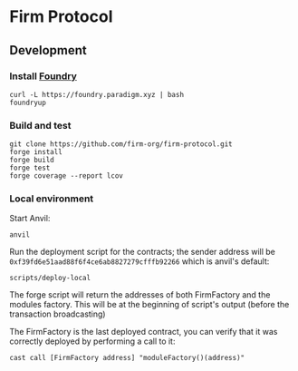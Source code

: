 # Firm Protocol

## Development

### Install [Foundry](https://github.com/foundry-rs/foundry#installation)

```
curl -L https://foundry.paradigm.xyz | bash
foundryup
```

### Build and test
```
git clone https://github.com/firm-org/firm-protocol.git
forge install
forge build
forge test
forge coverage --report lcov
```

### Local environment

Start Anvil:
```
anvil
```

Run the deployment script for the contracts; the sender address will be `0xf39fd6e51aad88f6f4ce6ab8827279cfffb92266` which is anvil's default:
```
scripts/deploy-local
```

The forge script will return the addresses of both FirmFactory and the modules factory.
This will be at the beginning of script's output (before the transaction broadcasting)

The FirmFactory is the last deployed contract, you can verify that it
was correctly deployed by performing a call to it:
```
cast call [FirmFactory address] "moduleFactory()(address)"
```
